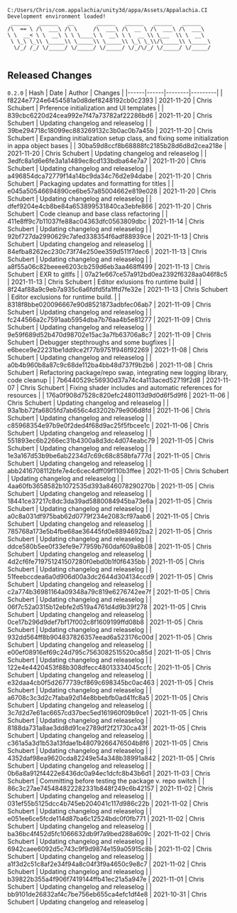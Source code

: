 ```
C:/Users/Chris/com.appalachia/unity3d/appa/Assets/Appalachia.CI
Development environment loaded!  
 ______   ______   __       ______   ______   ______   ______    
/\  == \ /\  ___\ /\ \     /\  ___\ /\  __ \ /\  ___\ /\  ___\   
\ \  __< \ \  __\ \ \ \____\ \  __\ \ \  __ \\ \___  \\ \  __\   
 \ \_\ \_\\ \_____\\ \_____\\ \_____\\ \_\ \_\\/\_____\\ \_____\ 
  \/_/ /_/ \/_____/ \/_____/ \/_____/ \/_/\/_/ \/_____/ \/_____/ 
                                                                 
```


## Released Changes

`0.2.0`
| Hash | Date | Author | Changes |
|------|------|--------|---------|
| f8224e7724e6454581a0d8def8248192cb0c2393 | 2021-11-20 | Chris Schubert | Prference initialization and UI templates |
| 839cbc6220d24cea992e7f47a73782af22286bd6 | 2021-11-20 | Chris Schubert | Updating changelog and releaselog |
| 39be294718c18099ec883269132c3b0ac0b7a45b | 2021-11-20 | Chris Schubert | Expanding initialization setup class, and fixing some initialization in appa object bases |
| 30ba59d8ccf8b68888fc2185b28d6d8d2cea218e | 2021-11-20 | Chris Schubert | Updating changelog and releaselog |
| 3edfc8a1d6e6fe3a1a1489ec8cd133bdba64e7a7 | 2021-11-20 | Chris Schubert | Updating changelog and releaselog |
| a496854dca72779f14a14bc9da34c76d2e94dabe | 2021-11-20 | Chris Schubert | Packaging updates and formatting for titles |
| e045a50546694890ce6be57a85004662e819e028 | 2021-11-20 | Chris Schubert | Updating changelog and releaselog |
| dfef9204e4cb8be84a653899531840ca3ebfe866 | 2021-11-20 | Chris Schubert | Code cleanup and base class refactoring |
| 411e8ff9c7b11037fe88ac04363dfc0563809dbc | 2021-11-14 | Chris Schubert | Updating changelog and releaselog |
| 92bf727da2990629c7afed338354f6adf88939ce | 2021-11-13 | Chris Schubert | Updating changelog and releaselog |
| 84efba8262ec230c73f74e250ee359d511f7dec6 | 2021-11-13 | Chris Schubert | Updating changelog and releaselog |
| a8f55a06c82beeee6203cb259d6eb3aa468ff499 | 2021-11-13 | Chris Schubert | EXR to gitlfs |
| 07a21e667ce57a912bd0ea2392f6328aa046f8c5 | 2021-11-13 | Chris Schubert | Editor exlusions fro runtime build |
| 8f24af88a9c9eb7a935c6a6fdfd5fa1ffd7fe32e | 2021-11-13 | Chris Schubert | Editor exclusions for runtime build. |
| 8318f8bbe020096667e90d8521873adbfec06ab7 | 2021-11-09 | Chris Schubert | Updating changelog and releaselog |
| fc244566a2c7591aab5954dba7b76aa4b5e81277 | 2021-11-09 | Chris Schubert | Updating changelog and releaselog |
| 9e59f689d52b470d98702e15ac3a7fb63706a8c7 | 2021-11-09 | Chris Schubert | Debugger stepthroughs and some bugfixes |
| e6bece9e22231be1dd9ce2f77b9751f946f92269 | 2021-11-08 | Chris Schubert | Updating changelog and releaselog |
| a0b4b960b8a87c9c68de112ba4bb48d737f9b2b6 | 2021-11-08 | Chris Schubert | Refactoring package/repo swap, integrating new logging library, code cleanup |
| 7b6440529c56930d37a74c4a113aced52719f2d8 | 2021-11-07 | Chris Schubert | Fixing shader includes and automatic references for resources |
| 176a0f908d7528c820efc2480113d9d0d6f5d9f6 | 2021-11-06 | Chris Schubert | Updating changelog and releaselog |
| 93a1bb72fa6805fd7ab656c4d3202b79e906d8fd | 2021-11-06 | Chris Schubert | Updating changelog and releaselog |
| c85968354e97b9e0f2ded4f68d9ac25f5fbcee1c | 2021-11-06 | Chris Schubert | Updating changelog and releaselog |
| 551893ec6b2266ec31b4300a8d3dc4d074eabc79 | 2021-11-05 | Chris Schubert | Updating changelog and releaselog |
| 1e3a167d53b9be6ab2234d7c69c68c858bfa777d | 2021-11-05 | Chris Schubert | Updating changelog and releaselog |
| abb2416708112bfe7e4c6cec4dff09f110b3ffee | 2021-11-05 | Chris Schubert | Updating changelog and releaselog |
| 4aa60fb3658582b1072535d393a846078290270b | 2021-11-05 | Chris Schubert | Updating changelog and releaselog |
| 18441ce37217c8dc3da39ad5880084945ba73e6a | 2021-11-05 | Chris Schubert | Updating changelog and releaselog |
| a0c8a031df975bab62d0779f234e2083cf97aab6 | 2021-11-05 | Chris Schubert | Updating changelog and releaselog |
| 785768a173e5b4fbe68ae36445fd0e8894692ba2 | 2021-11-05 | Chris Schubert | Updating changelog and releaselog |
| ddce580b5ee0f33efe9e77959b760daf609a8b08 | 2021-11-05 | Chris Schubert | Updating changelog and releaselog |
| 4d2cf6fe719751241507280f0ebd0b1f0f6435bb | 2021-11-05 | Chris Schubert | Updating changelog and releaselog |
| 51feebccdea6a0d906d00a3dc2644d304134ccd9 | 2021-11-05 | Chris Schubert | Updating changelog and releaselog |
| c2a774b36981164a09348a79c819e6276742ee7f | 2021-11-05 | Chris Schubert | Updating changelog and releaselog |
| 06f7c52a0315b12ebfe2d519a4761d4d9b39f278 | 2021-11-05 | Chris Schubert | Updating changelog and releaselog |
| 0ce17b296d9def7bf17f002c8f1609199ffd08b8 | 2021-11-05 | Chris Schubert | Updating changelog and releaselog |
| 932dd564ff8b904837826357eead6a523176c00d | 2021-11-05 | Chris Schubert | Updating changelog and releaselog |
| e00ef08916ef69c24d795c7563082515520ca85d | 2021-11-05 | Chris Schubert | Updating changelog and releaselog |
| 122e4e4420453f88b308dfecc48013334045ccfc | 2021-11-05 | Chris Schubert | Updating changelog and releaselog |
| e32daa4cb0f5d2677739cf869c698345bc0ac463 | 2021-11-05 | Chris Schubert | Updating changelog and releaselog |
| a6708c3c3d2c7faba92d14e8bbebfb0ad41fc8a5 | 2021-11-05 | Chris Schubert | Updating changelog and releaselog |
| 3c7d2d7e61ac6657cd37bec5ed161960f09b9ce1 | 2021-11-05 | Chris Schubert | Updating changelog and releaselog |
| 8188da731a8ae3dd8d91ce2789df2f21730ca43f | 2021-11-05 | Chris Schubert | Updating changelog and releaselog |
| c361a5a3d1b53a13fdae1b48079266476504b8f6 | 2021-11-05 | Chris Schubert | Updating changelog and releaselog |
| 4352daf98ea9620cda82249e54a348b38991a842 | 2021-11-05 | Chris Schubert | Updating changelog and releaselog |
| 0b6a8a912f4422e8436dc0a94ec1dcfc8b43b6d1 | 2021-11-03 | Chris Schubert | Committing before testing the package v. repo switch |
| 86c3c27ae745484822282331b848f249c6b42157 | 2021-11-02 | Chris Schubert | Updating changelog and releaselog |
| 031ef55b5125dcc4b745eb204041c117d986c22b | 2021-11-02 | Chris Schubert | Updating changelog and releaselog |
| e051ee6ce5fcde114d87ba6c12524bdc0f0fb771 | 2021-11-02 | Chris Schubert | Updating changelog and releaselog |
| ba36bc4f452d5fc1066632db9f7a9bed288a609c | 2021-11-02 | Chris Schubert | Updating changelog and releaselog |
| 6942caee6092d5c743c9f9d9874e159a05915c8b | 2021-11-02 | Chris Schubert | Updating changelog and releaselog |
| a1f3d2c51c8af2e34f94a8c04f3f9a4650c9e8c7 | 2021-11-02 | Chris Schubert | Updating changelog and releaselog |
| b39822b355a4f906f7419144ffb41ec21a5a947e | 2021-11-01 | Chris Schubert | Updating changelog and releaselog |
| bb9101de26832af4c7be756eb655ca4efc1df4e8 | 2021-10-31 | Chris Schubert | Updating changelog and releaselog |
